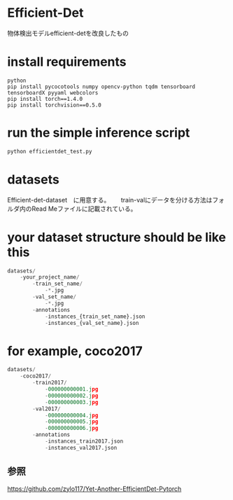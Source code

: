 # Efficient-Det
物体検出モデルefficient-detを改良したもの

# install requirements
```
python
pip install pycocotools numpy opencv-python tqdm tensorboard tensorboardX pyyaml webcolors
pip install torch==1.4.0
pip install torchvision==0.5.0
```
 
# run the simple inference script
```python
python efficientdet_test.py
```

# datasets
Efficient-det-dataset　に用意する。　　
train-valにデータを分ける方法はフォルダ内のRead Meファイルに記載されている。

# your dataset structure should be like this
```python
datasets/
    -your_project_name/
        -train_set_name/
            -*.jpg
        -val_set_name/
            -*.jpg
        -annotations
            -instances_{train_set_name}.json
            -instances_{val_set_name}.json
```

# for example, coco2017
```python
datasets/
    -coco2017/
        -train2017/
            -000000000001.jpg
            -000000000002.jpg
            -000000000003.jpg
        -val2017/
            -000000000004.jpg
            -000000000005.jpg
            -000000000006.jpg
        -annotations
            -instances_train2017.json
            -instances_val2017.json
```
## 参照
https://github.com/zylo117/Yet-Another-EfficientDet-Pytorch
